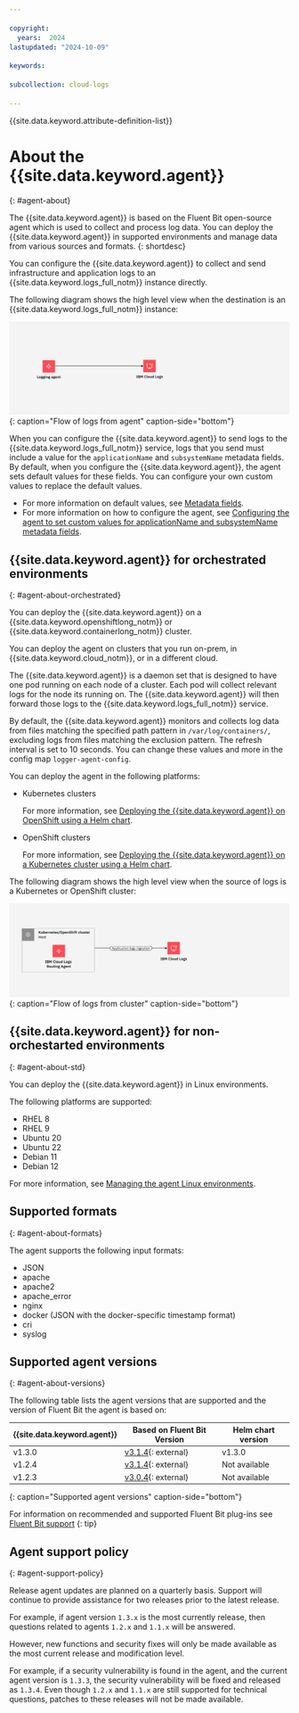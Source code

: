 ```yaml
---

copyright:
  years:  2024
lastupdated: "2024-10-09"

keywords:

subcollection: cloud-logs

---
```


{{site.data.keyword.attribute-definition-list}}



# About the {{site.data.keyword.agent}}
{: #agent-about}

The {{site.data.keyword.agent}} is based on the Fluent Bit open-source agent which is used to collect and process log data. You can deploy the {{site.data.keyword.agent}} in supported environments and manage data from various sources and formats.
{: shortdesc}


You can configure the {{site.data.keyword.agent}} to collect and send infrastructure and application logs to an {{site.data.keyword.logs_full_notm}} instance directly.

The following diagram shows the high level view when the destination is an {{site.data.keyword.logs_full_notm}} instance:

![Flow of logs from agent](../images/cloud-logs-agent-to-instance.svg "Flow of logs from agent"){: caption="Flow of logs from agent" caption-side="bottom"}


When you can configure the {{site.data.keyword.agent}} to send logs to the {{site.data.keyword.logs_full_notm}} service, logs that you send must include a value for the `applicationName` and `subsystemName` metadata fields. By default, when you configure the {{site.data.keyword.agent}}, the agent sets default values for these fields. You can configure your own custom values to replace the default values.
- For more information on default values, see [Metadata fields](/docs/cloud-logs?topic=cloud-logs-metadata).
- For more information on how to configure the agent, see [Configuring the agent to set custom values for applicationName and subsystemName metadata fields](/docs/cloud-logs?topic=cloud-logs-agent-set-appsubname).



## {{site.data.keyword.agent}} for orchestrated environments
{: #agent-about-orchestrated}

You can deploy the {{site.data.keyword.agent}} on a {{site.data.keyword.openshiftlong_notm}} or {{site.data.keyword.containerlong_notm}} cluster.

You can deploy the agent on clusters that you run on-prem, in {{site.data.keyword.cloud_notm}}, or in a different cloud.

The {{site.data.keyword.agent}} is a daemon set that is designed to have one pod running on each node of a cluster. Each pod will collect relevant logs for the node its running on. The {{site.data.keyword.agent}} will then forward those logs to the {{site.data.keyword.logs_full_notm}} service.

By default, the {{site.data.keyword.agent}} monitors and collects log data from files matching the specified path pattern in `/var/log/containers/`, excluding logs from files matching the exclusion pattern. The refresh interval is set to 10 seconds. You can change these values and more in the config map `logger-agent-config`.

You can deploy the agent in the following platforms:
- Kubernetes clusters

    For more information, see [Deploying the {{site.data.keyword.agent}} on OpenShift using a Helm chart](/docs/cloud-logs?topic=cloud-logs-agent-helm-os-deploy).

- OpenShift clusters

    For more information, see [Deploying the {{site.data.keyword.agent}} on a Kubernetes cluster using a Helm chart](/docs/cloud-logs?topic=cloud-logs-agent-helm-kube-deploy).


The following diagram shows the high level view when the source of logs is a Kubernetes or OpenShift cluster:

![Flow of logs from cluster](../images/cloud-logs-agent-to-instance-2.png "Flow of logs from cluster"){: caption="Flow of logs from cluster" caption-side="bottom"}


## {{site.data.keyword.agent}} for non-orchestarted environments
{: #agent-about-std}

You can deploy the {{site.data.keyword.agent}} in Linux environments.

The following platforms are supported:

- RHEL 8
- RHEL 9
- Ubuntu 20
- Ubuntu 22
- Debian 11
- Debian 12

For more information, see [Managing the agent Linux environments](/docs/cloud-logs?topic=cloud-logs-agent-linux).

## Supported formats
{: #agent-about-formats}


The agent supports the following input formats:

* JSON
* apache
* apache2
* apache_error
* nginx
* docker (JSON with the docker-specific timestamp format)
* cri
* syslog

## Supported agent versions
{: #agent-about-versions}

The following table lists the agent versions that are supported and the version of Fluent Bit the agent is based on:

| {{site.data.keyword.agent}}                         | Based on Fluent Bit Version | Helm chart version |
|-----------------------------------------------------|-----------------------------|--------------------|
| v1.3.0                                              | [v3.1.4](https://fluentbit.io/announcements/v3.1.4/){: external} | v1.3.0   |
| v1.2.4                                              | [v3.1.4](https://fluentbit.io/announcements/v3.1.4/){: external} | Not available |
| v1.2.3                                              | [v3.0.4](https://fluentbit.io/announcements/v3.0.4/){: external} | Not available |
{: caption="Supported agent versions" caption-side="bottom"}

For information on recommended and supported Fluent Bit plug-ins see [Fluent Bit support](/docs/cloud-logs?topic=cloud-logs-agent-plugin-support)
{: tip}

## Agent support policy
{: #agent-support-policy}

Release agent updates are planned on a quarterly basis. Support will continue to provide assistance for two releases prior to the latest release.

For example, if agent version `1.3.x` is the most currently release, then questions related to agents `1.2.x` and `1.1.x` will be answered.

However, new functions and security fixes will only be made available as the most current release and modification level.

For example, if a security vulnerability is found in the agent, and the current agent version is `1.3.3`, the security vulnerability will be fixed and released as `1.3.4`. Even though `1.2.x` and `1.1.x` are still supported for technical questions, patches to these releases will not be made available.
